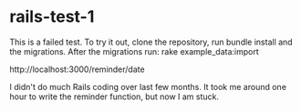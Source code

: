 rails-test-1
============

This is a failed test. To try it out, clone the repository, run bundle install and the migrations. After the migrations run: rake example_data:import

http://localhost:3000/reminder/date

I didn't do much Rails coding over last few months. It took me around one hour to write the reminder function, but now I am stuck.